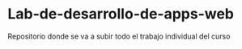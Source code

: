 # Lab-de-desarrollo-de-apps-web
Repositorio donde se va a subir todo el trabajo individual del curso
